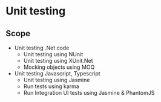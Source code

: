 # Unit testing
## Scope
* Unit testing .Net code
    * Unit testing using NUnit
    * Unit testing using XUnit.Net
    * Mocking objects using MOQ
* Unit testing Javascript, Typescript
    * Unit testing using Jasmine
    * Run tests using karma
    * Run Integration UI tests using Jasmine & PhantomJS